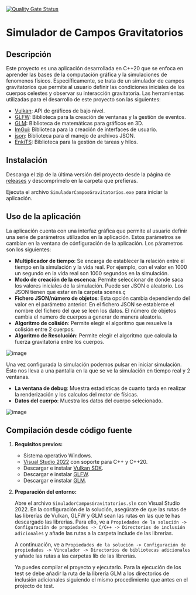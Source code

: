[![Quality Gate Status](https://sonarcloud.io/api/project_badges/measure?project=TanukiConDos_TFG&metric=alert_status)](https://sonarcloud.io/summary/new_code?id=TanukiConDos_TFG)
# Simulador de Campos Gravitatorios

## Descripción
Este proyecto es una aplicación desarrollada en C++20 que se enfoca en aprender las bases de la computación gráfica y la simulaciones de fenomenos físicos.
Especiíficamente, se trata de un simulador de campos gravitatorios que permite al usuario definir las condiciones iniciales de los cuerpos celestes y observar su interacción gravitatoria.
Las herramientas utilizadas para el desarrollo de este proyecto son las siguientes:
- [Vulkan](https://www.vulkan.org/): API de gráficos de bajo nivel.
- [GLFW](https://www.glfw.org/): Biblioteca para la creación de ventanas y la gestión de eventos.
- [GLM](https://glm.g-truc.net): Biblioteca de matemáticas para gráficos en 3D.
- [ImGui](https://github.com/ocornut/imgui): Biblioteca para la creación de interfaces de usuario.
- [json](https://json.nlohmann.me/): Biblioteca para el manejo de archivos JSON.
- [EnkiTS](https://github.com/dougbinks/enkiTS): Biblioteca para la gestión de tareas y hilos.

## Instalación
Descarga el zip de la última versión del proyecto desde la página de [releases]() y descomprímelo en la carpeta que prefieras.

Ejecuta el archivo `SimuladorCamposGravitatorios.exe` para iniciar la aplicación.

## Uso de la aplicación

La aplicación cuenta con una interfaz gráfica que permite al usuario definir una serie de parámetros utilizados en la aplicación. Estos parámetros se cambian en la ventana de cónfiguración de la aplicación.
Los párametros son los siguientes:

- **Multiplicador de tiempo**: Se encarga de establecer la relación entre el tiempo en la simulación y la vida real. Por ejemplo, con el valor en 1000 un segundo en la vida real son 1000 segundos en la simulación.
- **Modo de creación de la escenca**: Permite seleccionar de donde saca los valores iniciales de la simulación. Puede ser JSON o aleatorio. Los JSON tienen que estar en la carpeta scenes.ç
- **Fichero JSON/número de objetos**: Esta opción cambia dependiendo del valor en el parámetro anterior. En el fichero JSON se establerce el nombre del fichero del que se leen los datos. El número de objetos cambia el numero de cuerpos a generar de manera aleatoria.
- **Algoritmo de colisión**: Permite elegir el algoritmo que resuelve la colisión entre 2 cuerpos.
- **Algoritmo de Resolución**: Permite elegir el algoritmo que calcula la fuerza gravitatoria entre los cuerpos.

![image](https://github.com/user-attachments/assets/002a02bb-ecdf-4777-b890-5ca9421e6a36)


Una vez configurada la simulación podemos pulsar en iniciar simulación. Esto nos lleva a una pantalla en la que se ve la simulación en tiempo real y 2 ventanas.
- **La ventana de debug**: Muestra estadisticas de cuanto tarda en realizar la renderización y los calculos del motor de físicas.
- **Datos del cuerpo**: Muestra los datos del cuerpo selecionado.

![image](https://github.com/user-attachments/assets/bac0c520-61ef-4081-a132-24fd5c3f4ae9)


## Compilación desde código fuente
1. **Requisitos previos:**
   - Sistema operativo Windows.
   - [Visual Studio 2022](https://visualstudio.microsoft.com/vs/) con soporte para C++ y C++20.
   - Descargar e instalar [Vulkan SDK](https://vulkan.lunarg.com/sdk/home#windows).
   - Descargar e instalar [GLFW](https://www.glfw.org/download.html).
   - Descargar e instalar [GLM](https://github.com/g-truc/glm/releases).

2. **Preparación del entorno:**

   Abre el archivo `SimuladorCamposGravitatorios.sln` con Visual Studio 2022. En la configuración de la solución, asegúrate de que las rutas de las librerías de Vulkan,
   GLFW y GLM sean las rutas en las que te has descargado las librerias. Para ello, ve a `Propiedades de la solución -> Configuración de propiedades -> C/C++ -> Directorios de inclusión adicionales` 
   y añade las rutas a la carpeta include de las librerías.

   A continuación, ve a `Propiedades de la solución -> Configuración de propiedades -> Vinculador -> Directorios de bibliotecas adicionales` y añade las rutas a las carpetas lib de las librerías.

   Ya puedes compilar el proyecto y ejecutarlo.
   Para la ejecución de los test se debe añadir la ruta de la librería GLM a los directorios de inclusión adicionales siguiendo el mismo procedimiento que antes en el projecto de test.